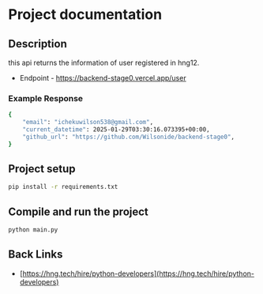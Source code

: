 # Project documentation

## Description

this api returns the information of user registered in hng12.

- Endpoint -  <https://backend-stage0.vercel.app/user>

### Example Response

```bash
{
    "email": "ichekuwilson538@gmail.com",
    "current_datetime": 2025-01-29T03:30:16.073395+00:00,
    "github_url": "https://github.com/Wilsonide/backend-stage0",
}
```

## Project setup

```bash
pip install -r requirements.txt
```

## Compile and run the project

```bash
python main.py

```

## Back Links

- [https://hng.tech/hire/python-developers](https://hng.tech/hire/python-developers)
